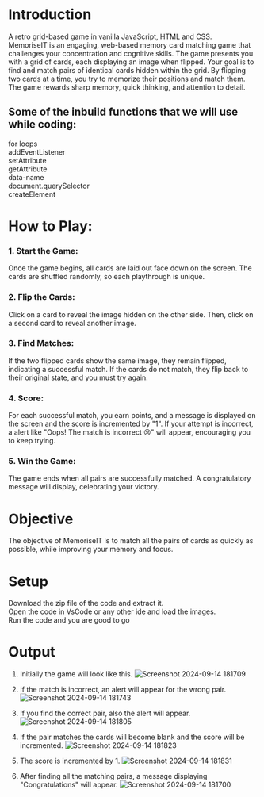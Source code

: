 # Introduction

A retro grid-based game in vanilla JavaScript, HTML and CSS. <br>
MemoriseIT is an engaging, web-based memory card matching game that challenges your concentration and cognitive skills. 
The game presents you with a grid of cards, each displaying an image when flipped. 
Your goal is to find and match pairs of identical cards hidden within the grid. By flipping two cards at a time, you try to memorize their positions and match them. 
The game rewards sharp memory, quick thinking, and attention to detail.

## Some of the inbuild functions that we will use while coding:
 for loops  <br>
 addEventListener <br>
 setAttribute  <br>
 getAttribute  <br>
 data-name  <br>
 document.querySelector  <br>
 createElement

# How to Play:
### 1. Start the Game: <br> 
Once the game begins, all cards are laid out face down on the screen.
The cards are shuffled randomly, so each playthrough is unique.
### 2. Flip the Cards: <br>
Click on a card to reveal the image hidden on the other side. Then, click on a second card to reveal another image.
### 3. Find Matches: <br>
If the two flipped cards show the same image, they remain flipped, indicating a successful match. If the cards do not match, they flip back to their original state, and you must try again.
### 4. Score: <br>
For each successful match, you earn points, and a message is displayed on the screen and the score is incremented by "1". If your attempt is incorrect, a alert like "Oops! The match is incorrect 😢" will appear, encouraging you to keep trying.
### 5. Win the Game: <br>
The game ends when all pairs are successfully matched. A congratulatory message will display, celebrating your victory.

# Objective
The objective of MemoriseIT is to match all the pairs of cards as quickly as possible, while improving your memory and focus.

# Setup 
Download the zip file of the code and extract it. <br>
Open the code in VsCode or any other ide and load the images. <br>
Run the code and you are good to go

# Output

1. Initially the game will look like this.
![Screenshot 2024-09-14 181709](https://github.com/user-attachments/assets/27d03542-adb5-4643-a0c1-d8afa053e5bf)

2. If the match is incorrect, an alert will appear for the wrong pair.
![Screenshot 2024-09-14 181743](https://github.com/user-attachments/assets/f51b13c2-4195-48c2-b8ba-021a7c81605f)

3. If you find the correct pair, also the alert will appear. 
![Screenshot 2024-09-14 181805](https://github.com/user-attachments/assets/f4eef029-4435-487d-88c4-ef14cb89b39c)

4. If the pair matches the cards will become blank and the score will be incremented.
![Screenshot 2024-09-14 181823](https://github.com/user-attachments/assets/01c9875d-d78b-4bcf-a10b-926bb2082286)

5. The score is incremented by 1.
![Screenshot 2024-09-14 181831](https://github.com/user-attachments/assets/fa2e3d0c-6ab5-42d6-95b6-d99b955eada9)

6. After finding all the matching pairs, a message displaying "Congratulations" will appear. 
![Screenshot 2024-09-14 181700](https://github.com/user-attachments/assets/1af427bd-6eeb-4041-82b5-b8c3bd9d51f8)



